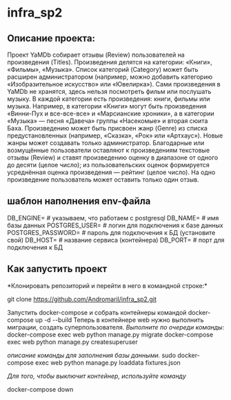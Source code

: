 # infra_sp2
<h2>Описание проекта:</h2>
 Проект YaMDb собирает отзывы (Review) пользователей на произведения (Titles). Произведения делятся на категории: «Книги», «Фильмы», «Музыка». Список категорий (Category) может быть расширен администратором (например, можно добавить категорию «Изобразительное искусство» или «Ювелирка»).
 Сами произведения в YaMDb не хранятся, здесь нельзя посмотреть фильм или послушать музыку.
 В каждой категории есть произведения: книги, фильмы или музыка. Например, в категории «Книги» могут быть произведения «Винни-Пух и все-все-все» и «Марсианские хроники», а в категории «Музыка» — песня «Давеча» группы «Насекомые» и вторая сюита Баха.
 Произведению может быть присвоен жанр (Genre) из списка предустановленных (например, «Сказка», «Рок» или «Артхаус»). Новые жанры может создавать только администратор.
 Благодарные или возмущённые пользователи оставляют к произведениям текстовые отзывы (Review) и ставят произведению оценку в диапазоне от одного до десяти (целое число); из пользовательских оценок формируется усреднённая оценка произведения — рейтинг (целое число). На одно произведение пользователь может оставить только один отзыв.
 
<h2>шаблон наполнения env-файла</h2>
DB_ENGINE= # указываем, что работаем с postgresql
DB_NAME= # имя базы данных
POSTGRES_USER= # логин для подключения к базе данных
POSTGRES_PASSWORD= # пароль для подключения к БД (установите свой)
DB_HOST= # название сервиса (контейнера)
DB_PORT= # порт для подключения к БД 

<h2>Как запустить проект</h2>
*Клонировать репозиторий и перейти в него в командной строке:*

git clone https://github.com/Andromaril/infra_sp2.git

Запустить docker-compose и собрать контейнеры  командой  docker-compose up -d --build 
Теперь в контейнере web нужно выполнить миграции, создать суперпользователя.
*Выполните по очереди команды:*
docker-compose exec web python manage.py migrate 
docker-compose exec web python manage.py createsuperuser

*описание команды для заполнения базы данными.*
sudo docker-compose exec web python manage.py loaddata fixtures.json

*Для того, чтобы выключит контейнер, используйте команду*

docker-compose down
